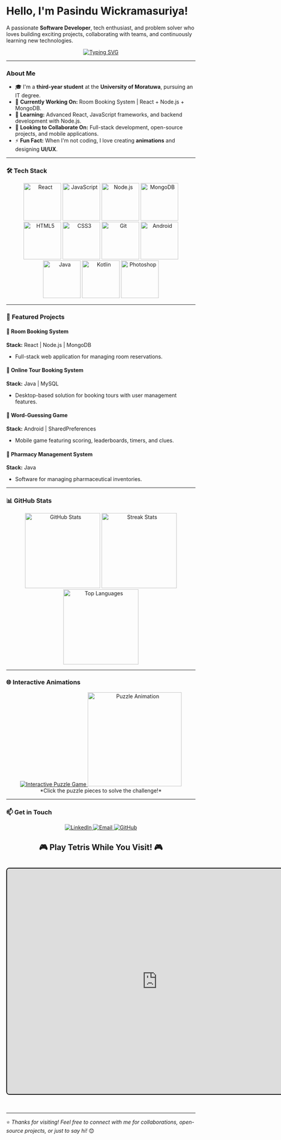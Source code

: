 # Hello, I'm **Pasindu Wickramasuriya**! 

A passionate **Software Developer**, tech enthusiast, and problem solver who loves building exciting projects, collaborating with teams, and continuously learning new technologies. 

<p align="center">
   <a href="https://github.com/pasinduwickramasuriya">
      <img src="https://readme-typing-svg.demolab.com?font=Fira+Code&weight=600&size=25&pause=1000&center=true&vCenter=true&width=700&lines=Welcome+to+my+GitHub!+👋;Full-Stack+Developer+in+the+Making;Open+to+Collaborations+and+Internships!" alt="Typing SVG"/>
   </a>
</p>

---

###  **About Me**

- 🎓 I'm a **third-year student** at the **University of Moratuwa**, pursuing an IT degree.
- 🔭 **Currently Working On:** Room Booking System | React + Node.js + MongoDB.
- 🌱 **Learning:** Advanced React, JavaScript frameworks, and backend development with Node.js.
- 👯 **Looking to Collaborate On:** Full-stack development, open-source projects, and mobile applications.
- ⚡ **Fun Fact:** When I'm not coding, I love creating **animations** and designing **UI/UX**.

---

### 🛠 **Tech Stack**

<p align="center">
   <img src="https://cdn.jsdelivr.net/gh/devicons/devicon/icons/react/react-original-wordmark.svg" alt="React" height="100"/>
   <img src="https://cdn.jsdelivr.net/gh/devicons/devicon/icons/javascript/javascript-original.svg" alt="JavaScript" height="100"/>
   <img src="https://cdn.jsdelivr.net/gh/devicons/devicon/icons/nodejs/nodejs-original-wordmark.svg" alt="Node.js" height="100"/>
   <img src="https://cdn.jsdelivr.net/gh/devicons/devicon/icons/mongodb/mongodb-original-wordmark.svg" alt="MongoDB" height="100"/>
   <img src="https://cdn.jsdelivr.net/gh/devicons/devicon/icons/html5/html5-original-wordmark.svg" alt="HTML5" height="100"/>
   <img src="https://cdn.jsdelivr.net/gh/devicons/devicon/icons/css3/css3-original-wordmark.svg" alt="CSS3" height="100"/>
   <img src="https://cdn.jsdelivr.net/gh/devicons/devicon/icons/git/git-original-wordmark.svg" alt="Git" height="100"/>
   <img src="https://cdn.jsdelivr.net/gh/devicons/devicon/icons/android/android-original-wordmark.svg" alt="Android" height="100"/>
   <img src="https://cdn.jsdelivr.net/gh/devicons/devicon/icons/java/java-original-wordmark.svg" alt="Java" height="100"/>
   <img src="https://cdn.jsdelivr.net/gh/devicons/devicon/icons/kotlin/kotlin-original-wordmark.svg" alt="Kotlin" height="100"/>
   <img src="https://cdn.jsdelivr.net/gh/devicons/devicon/icons/photoshop/photoshop-line.svg" alt="Photoshop" height="100"/>
</p>

---

### 🚀 **Featured Projects**

#### 🌟 **Room Booking System**  
**Stack:** React | Node.js | MongoDB  
- Full-stack web application for managing room reservations.

#### 🌟 **Online Tour Booking System**  
**Stack:** Java | MySQL  
- Desktop-based solution for booking tours with user management features.

#### 🌟 **Word-Guessing Game**  
**Stack:** Android | SharedPreferences  
- Mobile game featuring scoring, leaderboards, timers, and clues.

#### 🌟 **Pharmacy Management System**  
**Stack:** Java  
- Software for managing pharmaceutical inventories.

---

### 📊 **GitHub Stats**

<p align="center">
   <img src="https://github-readme-stats.vercel.app/api?username=pasinduwickramasuriya&show_icons=true&theme=radical&count_private=true" alt="GitHub Stats" height="200"/>
   <img src="https://github-readme-streak-stats.herokuapp.com/?user=pasinduwickramasuriya&theme=radical" alt="Streak Stats" height="200"/>
   <img src="https://github-readme-stats.vercel.app/api/top-langs/?username=pasinduwickramasuriya&layout=compact&theme=radical" alt="Top Languages" height="200"/>
</p>

---

### 🌐 **Interactive Animations**

<p align="center">
   <a href="https://github.com/pasinduwickramasuriya">
      <img src="https://readme-typing-svg.demolab.com?font=Fira+Code&weight=600&size=22&pause=1000&center=true&vCenter=true&width=700&lines=Interactive+Puzzle+Game;Drag+the+pieces+to+complete+it!" alt="Interactive Puzzle Game"/>
   </a>
   <img src="https://user-images.githubusercontent.com/12345678/puzzle_game.gif" alt="Puzzle Animation" height="250"/>
   <br>
   *Click the puzzle pieces to solve the challenge!*
</p>

---

### 📫 **Get in Touch**

<p align="center">
   <a href="https://www.linkedin.com/in/pasindu-sadhanjana-829869292">
      <img src="https://img.shields.io/badge/LinkedIn-Connect-blue?style=for-the-badge&logo=linkedin" alt="LinkedIn"/>
   </a>
   <a href="mailto:pasindusadanjana17@gmail.com">
      <img src="https://img.shields.io/badge/Email-Send%20a%20Message-red?style=for-the-badge&logo=gmail" alt="Email"/>
   </a>
   <a href="https://github.com/pasinduwickramasuriya">
      <img src="https://img.shields.io/badge/GitHub-Follow-black?style=for-the-badge&logo=github" alt="GitHub"/>
   </a>

   <div align="center">
  <h2>🎮 Play Tetris While You Visit! 🎮</h2>
  <br>
  <iframe
    src="https://tetr.io/"
    title="Tetris Game"
    width="800"
    height="600"
    frameborder="0"
    allowfullscreen
    style="border: 2px solid #000; border-radius: 8px;">
  </iframe>
  <br/><br/><br/>
</div>

</p>



---

⭐ *Thanks for visiting! Feel free to connect with me for collaborations, open-source projects, or just to say hi!* 😊
